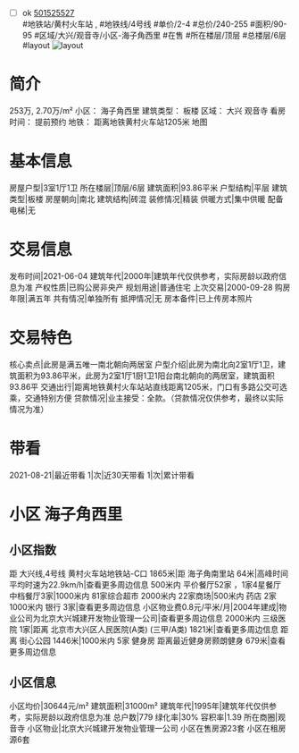 - [ ] ok [501525527](https://bj.5i5j.com/ershoufang/501525527.html)  
 #地铁站/黄村火车站 ,  #地铁线/4号线
#单价/2-4 #总价/240-255 #面积/90-95   #区域/大兴/观音寺/小区-海子角西里 #在售 #所在楼层/顶层 #总楼层/6层 #layout 
![layout](http://image2a.5i5j.com/bdir/layout/ed7800f77a474eb29af9acd74c3c30e9.png_P5.jpg) 
# 简介 
 253万,  2.70万/m² 
小区： 海子角西里
建筑类型： 板楼
区域： 大兴 观音寺
看房时间： 提前预约
地铁： 距离地铁黄村火车站1205米 地图
# 基本信息 
 房屋户型|3室1厅1卫
所在楼层|顶层/6层
建筑面积|93.86平米
户型结构|平层
建筑类型|板楼
房屋朝向|南北
建筑结构|砖混
装修情况|精装
供暖方式|集中供暖
配备电梯|无
# 交易信息 
 发布时间|2021-06-04
建筑年代|2000年|建筑年代仅供参考，实际房龄以政府信息为准
产权性质|已购公房非央产
规划用途|普通住宅
上次交易|2000-09-28
购房年限|满五年
共有情况|单独所有
抵押情况|无
房本备件|已上传房本照片
# 交易特色 
 核心卖点|此房是满五唯一南北朝向两居室
户型介绍|此房为南北向2室1厅1卫，建筑面积为93.86平米，此房为2室1厅1厨1卫1阳台南北朝向的两居室，建筑面积93.86平
交通出行|距离地铁黄村火车站站直线距离1205米，门口有多路公交可选乘，交通特别方便
贷款情况|业主接受：全款。（贷款情况仅供参考，最终以实际情况为准）
# 带看 
 2021-08-21|最近带看	 1|次|近30天带看	 1|次|累计带看
# 小区 海子角西里
## 小区指数 
 距 大兴线,4号线 黄村火车站地铁站-C口 1865米|距 海子角南里站 64米|高峰时间平均时速为22.9km/h|查看更多周边信息
500米内 平价餐厅52家 ，1家4星餐厅
中档餐厅3家|1000米内 81家综合超市
2000米内 22家商场|500米内 药店 2家
1000米内 银行 3家|查看更多周边信息
小区物业费0.8元/平米/月|2004年建成|物业公司为北京大兴城建开发物业管理一公司|查看更多周边信息
2000米内 三级医院 1家|距离 北京市大兴区人民医院(A类) (三甲/A类) 1821米|查看更多周边信息
距离 街心公园 1446米|1000米内 5家 健身房
距离最近健身房颢朗健身 679米|查看更多周边信息
## 小区信息 
 小区均价|30644元/m²
建筑面积|31000m²
建筑年代|1995年|建筑年代仅供参考，实际房龄以政府信息为准
总户数|779
绿化率|30%
容积率|1.39
所在商圈|观音寺
小区物业|北京大兴城建开发物业管理一公司
小区在售房源23套
小区在租房源6套
